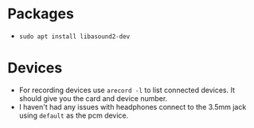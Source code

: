 # Packages
- `sudo apt install libasound2-dev`

# Devices
- For recording devices use `arecord -l` to list connected devices. It should give you the card and device number.
- I haven't had any issues with headphones connect to the 3.5mm jack using `default` as the pcm device.